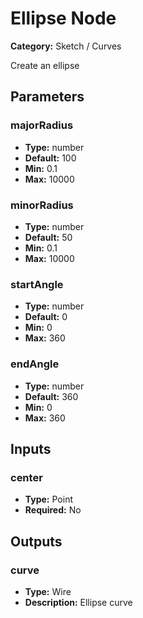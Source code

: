 
# Ellipse Node

**Category:** Sketch / Curves

Create an ellipse

## Parameters


### majorRadius
- **Type:** number
- **Default:** 100
- **Min:** 0.1
- **Max:** 10000



### minorRadius
- **Type:** number
- **Default:** 50
- **Min:** 0.1
- **Max:** 10000



### startAngle
- **Type:** number
- **Default:** 0
- **Min:** 0
- **Max:** 360



### endAngle
- **Type:** number
- **Default:** 360
- **Min:** 0
- **Max:** 360



## Inputs


### center
- **Type:** Point
- **Required:** No



## Outputs


### curve
- **Type:** Wire
- **Description:** Ellipse curve




